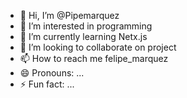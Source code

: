 - 👋 Hi, I’m @Pipemarquez
- 👀 I’m interested in programming
- 🌱 I’m currently learning Netx.js
- 💞️ I’m looking to collaborate on project
- 📫 How to reach me felipe_marquez
- 😄 Pronouns: ...
- ⚡ Fun fact: ...
